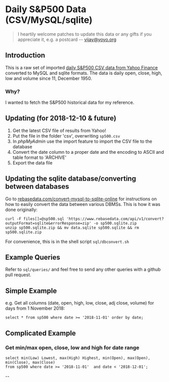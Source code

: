 # Daily S&P500 Data (CSV/MySQL/sqlite)

> I heartily welcome patches to update this data or any gifts if you appreciate it, e.g. a postcard  -- vijay@yoyo.org

## Introduction

This is a raw set of imported [daily S&P500 CSV data from Yahoo Finance](https://finance.yahoo.com/quote/%5EGSPC/history?guccounter=1) converted to MySQL and sqlite formats.  The data is daily open, close, high, low and volume since 11, December 1950.

### Why?

I wanted to fetch the S&P500 historical data for my reference.

## Updating (for 2018-12-10 & future)

1. Get the latest CSV file of results from Yahoo!
2. Put the file in the folder 'csv', overwriting `sp500.csv`
3. In *phpMyAdmin* use the import feature to import the CSV file to the database
4. Convert the date column to a proper date and the encoding to ASCII and table format to 'ARCHIVE'
5. Export the data file

## Updating the sqlite database/converting between databases

Go to [rebasedata.com/convert-mysql-to-sqlite-online](https://www.rebasedata.com/convert-mysql-to-sqlite-online) for instructions on how to easily convert the data between various DBMSs.  This is how it was done originally:

```
curl -F files[]=@sp500.sql 'https://www.rebasedata.com/api/v1/convert?outputFormat=sqlite&errorResponse=zip' -o sp500.sqlite.zip
unzip sp500.sqlite.zip && mv data.sqlite sp500.sqlite && rm sp500.sqlite.zip
```
For convenience, this is in the shell script `sql/dbconvert.sh`

## Example Queries

Refer to `sql/queries/` and feel free to send any other queries with a github pull request.

## Simple Example

e.g. Get all columns (date, open, high, low, close, adj close, volume) for days from 1 November 2018:

```
select * from sp500 where date >= '2018-11-01' order by date;
```

## Complicated Example

### Get min/max open, close, low and high for date range

```
select min(Low) Lowest, max(High) Highest, min(Open), max(Open), min(Close), max(Close)
from sp500 where date >= '2018-11-01'  and date < '2018-12-01';
```

--
